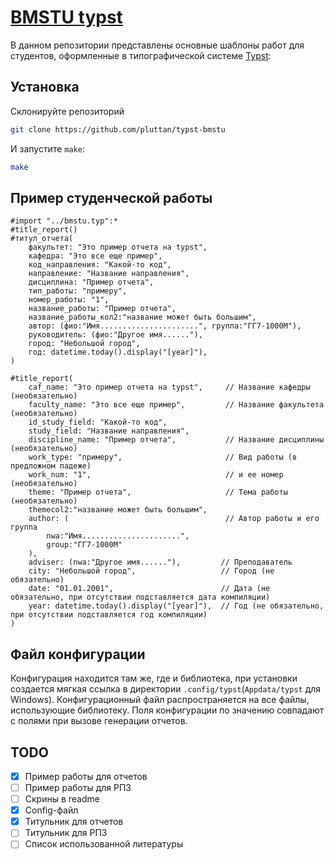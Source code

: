 # [BMSTU typst](https://github.com/pluttan/typst-bmstu)

В данном репозитории представлены основные шаблоны работ для студентов, оформленные в типографической системе [Typst](https://typst.app):

## Установка

Склонируйте репозиторий

```bash
git clone https://github.com/pluttan/typst-bmstu
```

И запустите `make`:

```bash
make
```

## Пример студенческой работы

```typ
#import "../bmstu.typ":*
#title_report()
#титул_отчета(
    факультет: "Это пример отчета на typst",
    кафедра: "Это все еще пример",
    код_направления: "Какой-то код",
    направление: "Название направления",
    дисциплина: "Пример отчета",
    тип_работы: "примеру",
    номер_работы: "1",
    название_работы: "Пример отчета",
    название_работы_кол2:"название может быть большим",
    автор: (фио:"Имя......................", группа:"ГГ7-1000М"),
    руководитель: (фио:"Другое имя......"),
    город: "Небольшой город",
    год: datetime.today().display("[year]"),
)

#title_report(
    caf_name: "Это пример отчета на typst",     // Название кафедры (необязательно)
    faculty_name: "Это все еще пример",         // Название факультета (необязательно)
    id_study_field: "Какой-то код",
    study_field: "Название направления",
    discipline_name: "Пример отчета",           // Название дисциплины (необязательно)
    work_type: "примеру",                       // Вид работы (в предложном падеже) 
    work_num: "1",                              // и ее номер (необязательно)
    theme: "Пример отчета",                     // Тема работы (необязательно)
    themecol2:"название может быть большим",
    author: (                                   // Автор работы и его группа
        nwa:"Имя......................", 
        group:"ГГ7-1000М"
    ),  
    adviser: (nwa:"Другое имя......"),         // Преподаватель
    city: "Небольшой город",                   // Город (не обязательно)
    date: "01.01.2001",                        // Дата (не обязательно, при отсутствии подставляется дата компиляции)
    year: datetime.today().display("[year]"),  // Год (не обязательно, при отсутствии подставляется год компиляции) 
)
```

## Файл конфигурации

Конфигурация находится там же, где и библиотека, при установки создается мягкая ссылка в директории `.config/typst`(`Appdata/typst` для Windows). Конфигурационный файл распространяется на все файлы, использующие библиотеку. Поля конфигурации по значению совпадают с полями при вызове генерации отчетов.

## TODO

- [x] Пример работы для отчетов
- [ ] Пример работы для РПЗ
- [ ] Скрины в readme
- [x] Config-файл
- [x] Титульник для отчетов
- [ ] Титульник для РПЗ
- [ ] Список использованной литературы